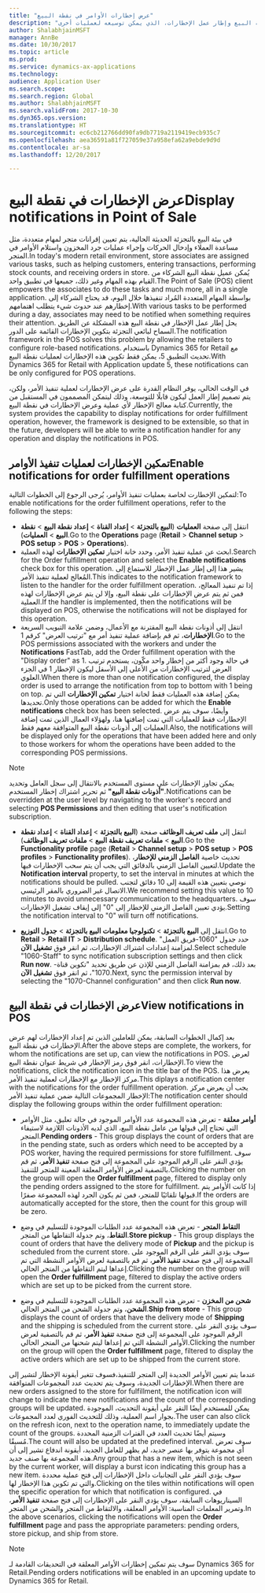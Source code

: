 ```yaml
---
title: "عرض إخطارات الأوامر في نقطة البيع"
description: "يصف هذا الموضوع كيفية تمكين إخطارات الأوامر في نقطة البيع وإطار عمل الإخطارات، الذي يمكن توسيعه لعمليات أخرى."
author: ShalabhjainMSFT
manager: AnnBe
ms.date: 10/30/2017
ms.topic: article
ms.prod: 
ms.service: dynamics-ax-applications
ms.technology: 
audience: Application User
ms.search.scope: 
ms.search.region: Global
ms.author: ShalabhjainMSFT
ms.search.validFrom: 2017-10-30
ms.dyn365.ops.version: 
ms.translationtype: HT
ms.sourcegitcommit: ec6cb212766dd90fa9db7719a2119419ecb935c7
ms.openlocfilehash: aea36591a81f727059e37a958efa62a9ebde9d9d
ms.contentlocale: ar-sa
ms.lasthandoff: 12/20/2017

---
```


# <a name="display-notifications-in-point-of-sale"></a><span data-ttu-id="6516f-103">عرض الإخطارات في نقطة البيع</span><span class="sxs-lookup"><span data-stu-id="6516f-103">Display notifications in Point of Sale</span></span>

<span data-ttu-id="6516f-104">في بيئة البيع بالتجزئة الحديثة الحالية، يتم تعيين إقرانات متجر لمهام متعددة، مثل مساعدة العملاء وإدخال الحركات وإجراء عمليات جرد المخزون واستلام الأوامر في المتجر.</span><span class="sxs-lookup"><span data-stu-id="6516f-104">In today's modern retail environment, store associates are assigned various tasks, such as helping customers, entering transactions, performing stock counts, and receiving orders in store.</span></span> <span data-ttu-id="6516f-105">يُمكن عميل نقطة البيع الشركاء من القيام بهذه المهام وغير ذلك، جميعها في تطبيق واحد.</span><span class="sxs-lookup"><span data-stu-id="6516f-105">The Point of Sale (POS) client empowers the associates to do these tasks and much more, all in a single application.</span></span> <span data-ttu-id="6516f-106">بواسطة المهام المتعددة المُراد تنفيذها خلال اليوم، قد يحتاج الشركاء إلى إخطارهم عند حدوث شيء يتطلب اهتمامهم.</span><span class="sxs-lookup"><span data-stu-id="6516f-106">With various tasks to be performed during a day, associates may need to be notified when something requires their attention.</span></span> <span data-ttu-id="6516f-107">يحل إطار عمل الإخطار في نقطة البيع هذه المشكلة عن الطريق السماح لبائعي التجزئة بتكوين الإخطارات القائمة على الدور.</span><span class="sxs-lookup"><span data-stu-id="6516f-107">The notification framework in the POS solves this problem by allowing the retailers to configure role-based notifications.</span></span> <span data-ttu-id="6516f-108">باستخدام Dynamics 365 for Retail مع تحديث التطبيق 5، يمكن فقط تكوين هذه الإخطارات لعمليات نقطة البيع.</span><span class="sxs-lookup"><span data-stu-id="6516f-108">With Dynamics 365 for Retail with Application update 5, these notifications can be only configured for POS operations.</span></span>

<span data-ttu-id="6516f-109">في الوقت الحالي، يوفر النظام القدرة على عرض الإخطارات لعملية تنفيذ الأمر، ولكن، يتم تصميم إطار العمل ليكون قابلًا للتوسعة، وذلك ليتمكن المصممون في المستقبل من كتابة معالج الإخطار لأي عملية وعرض الإخطارات في نقطة البيع.</span><span class="sxs-lookup"><span data-stu-id="6516f-109">Currently, the system provides the capability to display notifications for order fulfillment operation, however, the framework is designed to be extensible, so that in the future, developers will be able to write a notification handler for any operation and display the notifications in POS.</span></span>  

## <a name="enable-notifications-for-order-fulfillment-operations"></a><span data-ttu-id="6516f-110">تمكين الإخطارات لعمليات تنفيذ الأوامر</span><span class="sxs-lookup"><span data-stu-id="6516f-110">Enable notifications for order fulfillment operations</span></span>

<span data-ttu-id="6516f-111">لتمكين الإخطارت لخاصة بعمليات تنفيذ الأوامر، يُرجى الرجوع إلى الخطوات التالية:</span><span class="sxs-lookup"><span data-stu-id="6516f-111">To enable notifications for the order fulfillment operations, refer to the following the steps:</span></span>

 - <span data-ttu-id="6516f-112">انتقل إلى صفحة **العمليات** (**البيع بالتجزئة** > **إعداد القناة** > **إعداد نقطة البيع** > **نقطة البيع** > **العمليات**).</span><span class="sxs-lookup"><span data-stu-id="6516f-112">Go to the **Operations** page (**Retail** > **Channel setup** > **POS setup** > **POS** > **Operations**).</span></span>
 - <span data-ttu-id="6516f-113">ابحث عن عملية تنفيذ الأمر، وحدد خانة اختيار **تمكين الإخطارات** لهذه العملية.</span><span class="sxs-lookup"><span data-stu-id="6516f-113">Search for the Order fulfillment operation and select the **Enable notifications** check box for this operation.</span></span> <span data-ttu-id="6516f-114">يشير هذا إلى إطار عمل الإخطار للاستماع إلى المُعالج لعملية تنفيذ الأمر.</span><span class="sxs-lookup"><span data-stu-id="6516f-114">This indicates to the notification framework to listen to the handler for the order fulfillment operation.</span></span> <span data-ttu-id="6516f-115">إذا تم تنفيذ المعالج، فمن ثم يتم عرض الإخطارات على نقطة البيع، وإلا لن يتم عرض الإخطارات لهذه العملية.</span><span class="sxs-lookup"><span data-stu-id="6516f-115">If the handler is implemented, then the notifications will be displayed on POS, otherwise the notifications will not be displayed for this operation.</span></span>
- <span data-ttu-id="6516f-116">انتقل إلى أذونات نقطة البيع المقترنة مع الأعمال، وضمن علامة التبويب السريعة **الإخطارات**، ثم قم بإضافة عملية تنفيذ أمر مع "ترتيب العرض" كرقم 1.</span><span class="sxs-lookup"><span data-stu-id="6516f-116">Go to the POS permissions associated with the workers and under the **Notifications** FastTab, add the Order fulfillment operation with the "Display order" as 1.</span></span> <span data-ttu-id="6516f-117">في حالة وجود أكثر من إخطار واحد مكّون، يستخدم ترتيب العرض لترتيب الإخطارات من الأعلى إلى الأسفل ليكون الإخطار 1 في الجزء العلوي.</span><span class="sxs-lookup"><span data-stu-id="6516f-117">When there is more than one notification configured, the display order is used to arrange the notification from top to bottom with 1 being on top.</span></span> <span data-ttu-id="6516f-118">يمكن إضافة هذه العمليات فقط لخانة اختيار **تمكين الإخطارات** التي تم تحديدها.</span><span class="sxs-lookup"><span data-stu-id="6516f-118">Only those operations can be added for which the **Enable notifications** check box has been selected.</span></span> <span data-ttu-id="6516f-119">وأيضًا، سوف يتم عرض الإخطارات فقط للعمليات التي تمت إضافتها هنا، ولهؤلاء العمال الذين تمت إضافة العمليات إلى أذونات نقطة البيع المتوافقة معهم فقط.</span><span class="sxs-lookup"><span data-stu-id="6516f-119">Also, the notifications will be displayed only for the operations that have been added here and only to those workers for whom the operations have been added to the corresponding POS permissions.</span></span> 

> [!NOTE]
> <span data-ttu-id="6516f-120">يمكن تجاوز الإخطارات على مستوى المستخدم بالانتقال إلى سجل العامل وتحديد **"أذونات نقطة البيع"** ثم تحرير اشتراك إخطار المستخدم.</span><span class="sxs-lookup"><span data-stu-id="6516f-120">Notifications can be overridden at the user level by navigating to the worker's record and selecting **POS Permissions** and then editing that user's notification subscription.</span></span>

 - <span data-ttu-id="6516f-121">انتقل إلى **ملف تعريف الوظائف** صفحة (**البيع بالتجزئة** > **إعداد القناة** > **إعداد نقطة البيع** > **ملفات تعريف نقطة البيع** > **ملفات تعريف الوظائف**).</span><span class="sxs-lookup"><span data-stu-id="6516f-121">Go to the **Functionality profile** page (**Retail** > **Channel setup** > **POS setup** > **POS profiles** > **Functionality profiles**).</span></span> <span data-ttu-id="6516f-122">تحديث خاصية **الفاصل الزمني للإخطار**، لتعيين الفاصل الزمني بالدقائق التي يجب أن يتم سحب الإخطارات فيها.</span><span class="sxs-lookup"><span data-stu-id="6516f-122">Update the **Notification interval** property, to set the interval in minutes at which the notifications should be pulled.</span></span> <span data-ttu-id="6516f-123">نوصي بتعيين هذه القيمة إلى 10 دقائق لتجنب الاتصال غير الضروري بالمقر الرئيسي.</span><span class="sxs-lookup"><span data-stu-id="6516f-123">We recommend setting this value to 10 minutes to avoid unnecessary communication to the headquarters.</span></span> <span data-ttu-id="6516f-124">سوف يؤدي تعيين الفاصل الزمني للإخطار إلى "0" إلى إيقاف تشغيل الإخطارات.</span><span class="sxs-lookup"><span data-stu-id="6516f-124">Setting the notification interval to "0" will turn off notifications.</span></span>  

 - <span data-ttu-id="6516f-125">انتقل إلى **البيع بالتجزئة** > **تكنولوجيا معلومات البيع بالتجزئة** > **جدول التوزيع**.</span><span class="sxs-lookup"><span data-stu-id="6516f-125">Go to **Retail** > **Retail IT** > **Distribution schedule**.</span></span> <span data-ttu-id="6516f-126">حدد جدول "1060-فريق العمل" لمزامنة إعدادات اشتراك الإخطارات، ثم انقر فوق **تشغيل الآن**.</span><span class="sxs-lookup"><span data-stu-id="6516f-126">Select schedule "1060-Staff" to sync notification subscription settings and then click **Run now**.</span></span> <span data-ttu-id="6516f-127">بعد ذلك، قم بمزامنة الفاصل الزمني للإذن عن طريق تحديد "تكوين قناة- 1070"، ثم انقر فوق **تشغيل الآن**.</span><span class="sxs-lookup"><span data-stu-id="6516f-127">Next, sync the permission interval by selecting the "1070-Channel configuration" and then click **Run now**.</span></span> 

## <a name="view-notifications-in-pos"></a><span data-ttu-id="6516f-128">عرض الإخطارات في نقطة البيع</span><span class="sxs-lookup"><span data-stu-id="6516f-128">View notifications in POS</span></span>

<span data-ttu-id="6516f-129">بعد إكمال الخطوات السابقة، يمكن للعاملين الذين تم إعداد الإخطارات لهم عرض الإخطارات في نقطة البيع.</span><span class="sxs-lookup"><span data-stu-id="6516f-129">After the above steps are complete, the workers, for whom the notifications are set up, can view the notifications in POS.</span></span> <span data-ttu-id="6516f-130">لعرض الإخطارات، انقر فوق رمز الإخطار في شريط عنوان نقطة البيع.</span><span class="sxs-lookup"><span data-stu-id="6516f-130">To view the notifications, click the notification icon in the title bar of the POS.</span></span> <span data-ttu-id="6516f-131">يعرض هذا مركز الإخطار مع الإخطارات لعملية تنفيذ الأمر.</span><span class="sxs-lookup"><span data-stu-id="6516f-131">This diplays a notification center with the notifications for the order fulfillment operation.</span></span> <span data-ttu-id="6516f-132">يجب أن يعرض مركز الإخطار المجموعات التالية ضمن عملية تنفيذ الأمر:</span><span class="sxs-lookup"><span data-stu-id="6516f-132">The notification center should display the following groups within the order fulfillment operation:</span></span> 

- <span data-ttu-id="6516f-133">**أوامر معلقة** - تعرض هذه المجموعة عدد الأوامر الموجود في حالة تعليق، مثل الأوامر التي تحتاج إلى قبولها من عامل نقطة البيع، الذي لديه الأذونات اللازمة لاستيفاء المتجر.</span><span class="sxs-lookup"><span data-stu-id="6516f-133">**Pending orders** - This group displays the count of orders that are in the pending state, such as orders which need to be accepted by a POS worker, having the required permissions for store fulfillment.</span></span> <span data-ttu-id="6516f-134">سوف يؤدي النقر على الرقم الموجود على المجموعة إلى فتح صفحة **تنفيذ الأمر**، ثم قم بالتصفية لعرض الأوامر المعلقة المعينة للمتجر للتنفيذ.</span><span class="sxs-lookup"><span data-stu-id="6516f-134">Clicking the number on the group will open the **Order fulfillment** page, filtered to display only the pending orders assigned to the store for fulfillment.</span></span> <span data-ttu-id="6516f-135">إذا كانت الأوامر يتم قبولها تلقائيًا للمتجر، فمن ثم يكون الجرد لهذه المجموعة صفرًا.</span><span class="sxs-lookup"><span data-stu-id="6516f-135">If the orders are automatically accepted for the store, then the count for this group will be zero.</span></span>

- <span data-ttu-id="6516f-136">**التقاط المتجر** - تعرض هذه المجموعة عدد الطلبات الموجودة للتسليم في وضع **التقاط**، وتم جدولة التقاطها من المتجر.</span><span class="sxs-lookup"><span data-stu-id="6516f-136">**Store pickup** - This group displays the count of orders that have the delivery mode of **Pickup** and the pickup is scheduled from the current store.</span></span> <span data-ttu-id="6516f-137">سوف يؤدي النقر على الرقم الموجود على المجموعة إلى فتح صفحة **تنفيذ الأمر**، ثم قم بالتصفية لعرض الأوامر النشطة التي تم إعداها ليتم التقاطها من المتجر الحالي.</span><span class="sxs-lookup"><span data-stu-id="6516f-137">Clicking the number on the group will open the **Order fulfillment** page, filtered to display the active orders which are set up to be picked from the current store.</span></span>

- <span data-ttu-id="6516f-138">**شحن من المخزن** - تعرض هذه المجموعة عدد الطلبات الموجودة للتسليم في وضع **الشحن**، وتم جدولة الشحن من المتجر الحالي.</span><span class="sxs-lookup"><span data-stu-id="6516f-138">**Ship from store** - This group displays the count of orders that have the delivery mode of **Shipping** and the shipping is scheduled from the current store.</span></span> <span data-ttu-id="6516f-139">سوف يؤدي النقر على الرقم الموجود على المجموعة إلى فتح صفحة **تنفيذ الأمر**، ثم قم بالتصفية لعرض الأوامر النشطة التي تم إعداها ليتم شحنها من المتجر الحالي.</span><span class="sxs-lookup"><span data-stu-id="6516f-139">Clicking the number on the group will open the **Order fulfillment** page, filtered to display the active orders which are set up to be shipped from the current store.</span></span>

<span data-ttu-id="6516f-140">عندما يتم تعيين الأوامر الجديدة إلى المتجر للتنفيذ،فسوف تتغير أيقونة الإخطار لتشير إلى الإخطارات الجديدة، وسوف يتم تحديث عدد المجموعات المتوافقة.</span><span class="sxs-lookup"><span data-stu-id="6516f-140">When there are new orders assigned to the store for fulfillment, the notification icon will change to indicate the new notifications and the count of the corresponding groups will be updated.</span></span> <span data-ttu-id="6516f-141">يمكن للمستخدم أيضًا النقر على أيقونة التحديث، الموجودة بجوار اسم العملية، وذلك للتحديث الفوري لعدد المجموعات.</span><span class="sxs-lookup"><span data-stu-id="6516f-141">The user can also click on the refresh icon, next to the operation name, to immediately update the count of the groups.</span></span> <span data-ttu-id="6516f-142">وسيتم أيضًا تحديث العدد في الفترات الزمنية المحددة مُسبقًا.</span><span class="sxs-lookup"><span data-stu-id="6516f-142">The count will also be updated at the predefined interval.</span></span> <span data-ttu-id="6516f-143">سوف تعرض أي مجموعة يتوفر بها عنصر جديد، لم يظهر للعامل الجديد، أيقونة اندفاع تشير إلى أن هذه المجموعة بها صنف جديد.</span><span class="sxs-lookup"><span data-stu-id="6516f-143">Any group that has a new item, which is not seen by the current worker, will display a burst icon indicating this group has a new item.</span></span> <span data-ttu-id="6516f-144">سوف يؤدي النقر على التجانبات داخل الإخطارات إلى فتح عملية محددة والتي تم تكوين هذا الإخطار لها.</span><span class="sxs-lookup"><span data-stu-id="6516f-144">Clicking on the tiles within notifications will open the specific operation for which that notification is configured.</span></span> <span data-ttu-id="6516f-145">في السيناريوهات السابقة، سوف يؤدي النقر على الإخطارات إلى فتح صفحة **تنفيذ الأمر**، وتمرير المعلمات المناسبة: الأوامر المعلقة، والالتقاط من المتجر والشحن من المتجر.</span><span class="sxs-lookup"><span data-stu-id="6516f-145">In the above scenarios, clicking the notifications will open the **Order fulfillment** page and pass the appropriate parameters: pending orders, store pickup, and ship from store.</span></span> 

> [!NOTE]
> <span data-ttu-id="6516f-146">سوف يتم تمكين إخطارات الأوامر المعلقة في التحديقات القادمة لـ Dynamics 365 for Retail.</span><span class="sxs-lookup"><span data-stu-id="6516f-146">Pending orders notifications will be enabled in an upcoming update to Dynamics 365 for Retail.</span></span> 


